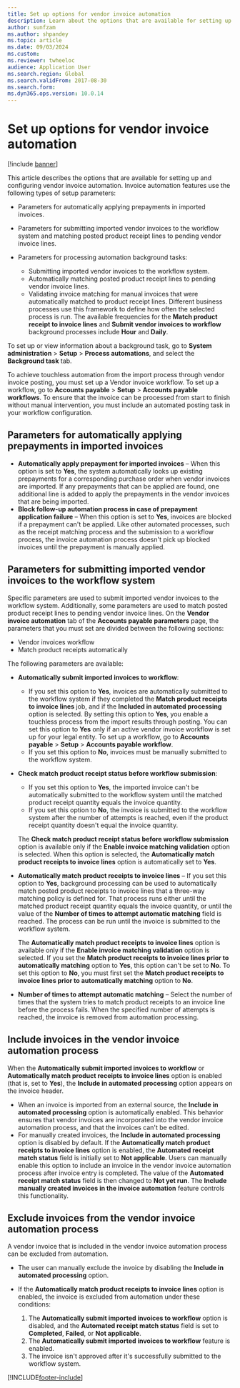 ```yaml
---
title: Set up options for vendor invoice automation 
description: Learn about the options that are available for setting up and configuring vendor invoice automation, including overviews on parameters.
author: sunfzam
ms.author: shpandey
ms.topic: article
ms.date: 09/03/2024
ms.custom: 
ms.reviewer: twheeloc  
audience: Application User
ms.search.region: Global
ms.search.validFrom: 2017-08-30
ms.search.form:
ms.dyn365.ops.version: 10.0.14
---
```


# Set up options for vendor invoice automation

[!include [banner](../includes/banner.md)]

This article describes the options that are available for setting up and configuring vendor invoice automation. Invoice automation features use the following types of setup parameters:

- Parameters for automatically applying prepayments in imported invoices.
- Parameters for submitting imported vendor invoices to the workflow system and matching posted product receipt lines to pending vendor invoice lines.
- Parameters for processing automation background tasks:

    - Submitting imported vendor invoices to the workflow system.
    - Automatically matching posted product receipt lines to pending vendor invoice lines.
    - Validating invoice matching for manual invoices that were automatically matched to product receipt lines. Different business processes use this framework to define how often the selected process is run. The available frequencies for the **Match product receipt to invoice lines** and **Submit vendor invoices to workflow** background processes include **Hour** and **Daily**.

To set up or view information about a background task, go to **System administration** \> **Setup** \> **Process automations**, and select the **Background task** tab.

To achieve touchless automation from the import process through vendor invoice posting, you must set up a Vendor invoice workflow. To set up a workflow, go to **Accounts payable** \> **Setup** \> **Accounts payable workflows**. To ensure that the invoice can be processed from start to finish without manual intervention, you must include an automated posting task in your workflow configuration.

## Parameters for automatically applying prepayments in imported invoices

- **Automatically apply prepayment for imported invoices** – When this option is set to **Yes**, the system automatically looks up existing prepayments for a corresponding purchase order when vendor invoices are imported. If any prepayments that can be applied are found, one additional line is added to apply the prepayments in the vendor invoices that are being imported.
- **Block follow-up automation process in case of prepayment application failure** – When this option is set to **Yes**, invoices are blocked if a prepayment can't be applied. Like other automated processes, such as the receipt matching process and the submission to a workflow process, the invoice automation process doesn't pick up blocked invoices until the prepayment is manually applied.

## Parameters for submitting imported vendor invoices to the workflow system

Specific parameters are used to submit imported vendor invoices to the workflow system. Additionally, some parameters are used to match posted product receipt lines to pending vendor invoice lines. On the **Vendor invoice automation** tab of the **Accounts payable parameters** page, the parameters that you must set are divided between the following sections:

- Vendor invoices workflow
- Match product receipts automatically

The following parameters are available:

 - **Automatically submit imported invoices to workflow**:

    - If you set this option to **Yes**, invoices are automatically submitted to the workflow system if they completed the **Match product receipts to invoice lines** job, and if the **Included in automated processing** option is selected. By setting this option to **Yes**, you enable a touchless process from the import results through posting. You can set this option to **Yes** only if an active vendor invoice workflow is set up for your legal entity. To set up a workflow, go to **Accounts payable** \> **Setup** \> **Accounts payable workflow**.
    - If you set this option to **No**, invoices must be manually submitted to the workflow system.

- **Check match product receipt status before workflow submission**:

    - If you set this option to **Yes**, the imported invoice can't be automatically submitted to the workflow system until the matched product receipt quantity equals the invoice quantity.
    - If you set this option to **No**, the invoice is submitted to the workflow system after the number of attempts is reached, even if the product receipt quantity doesn't equal the invoice quantity.

    The **Check match product receipt status before workflow submission** option is available only if the **Enable invoice matching validation** option is selected. When this option is selected, the **Automatically match product receipts to invoice lines** option is automatically set to **Yes**.

- **Automatically match product receipts to invoice lines** – If you set this option to **Yes**, background processing can be used to automatically match posted product receipts to invoice lines that a three-way matching policy is defined for. That process runs either until the matched product receipt quantity equals the invoice quantity, or until the value of the **Number of times to attempt automatic matching** field is reached. The process can be run until the invoice is submitted to the workflow system.

    The **Automatically match product receipts to invoice lines** option is available only if the **Enable invoice matching validation** option is selected. If you set the **Match product receipts to invoice lines prior to automatically matching** option to **Yes**, this option can't be set to **No**. To set this option to **No**, you must first set the **Match product receipts to invoice lines prior to automatically matching** option to **No**.

- **Number of times to attempt automatic matching** – Select the number of times that the system tries to match product receipts to an invoice line before the process fails. When the specified number of attempts is reached, the invoice is removed from automation processing.

## Include invoices in the vendor invoice automation process

When the **Automatically submit imported invoices to workflow** or **Automatically match product receipts to invoice lines** option is enabled (that is, set to **Yes**), the **Include in automated processing** option appears on the invoice header.

- When an invoice is imported from an external source, the **Include in automated processing** option is automatically enabled. This behavior ensures that vendor invoices are incorporated into the vendor invoice automation process, and that the invoices can't be edited.
- For manually created invoices, the **Include in automated processing** option is disabled by default. If the **Automatically match product receipts to invoice lines** option is enabled, the **Automated receipt match status** field is initially set to **Not applicable**. Users can manually enable this option to include an invoice in the vendor invoice automation process after invoice entry is completed. The value of the **Automated receipt match status** field is then changed to **Not yet run**. The **Include manually created invoices in the invoice automation** feature controls this functionality.

## Exclude invoices from the vendor invoice automation process

A vendor invoice that is included in the vendor invoice automation process can be excluded from automation.

- The user can manually exclude the invoice by disabling the **Include in automated processing** option.
- If the **Automatically match product receipts to invoice lines** option is enabled, the invoice is excluded from automation under these conditions:

    1. The **Automatically submit imported invoices to workflow** option is disabled, and the **Automated receipt match status** field is set to **Completed**, **Failed**, or **Not applicable**.
    2. The **Automatically submit imported invoices to workflow** feature is enabled.
    3. The invoice isn't approved after it's successfully submitted to the workflow system.

[!INCLUDE[footer-include](../../includes/footer-banner.md)]

